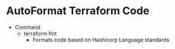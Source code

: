 # AutoFormat Terraform Code
- Command
    - terraform fmt
        - Formats code based on Hashicorp Language standards